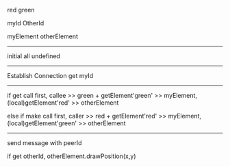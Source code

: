 red green

myId OtherId

myElement otherElement

---------------------------

initial all undefined

---------------------------

Establish Connection
get myId

---------------------------

if get call first, callee >> green + getElement'green' >> myElement, (local)getElement'red' >> otherElement

else if make call first, caller >> red + getElement'red' >> myElement, (local)getElement'green' >> otherElement

---------------------------

send message with peerId

if get otherId, otherElement.drawPosition(x,y)



